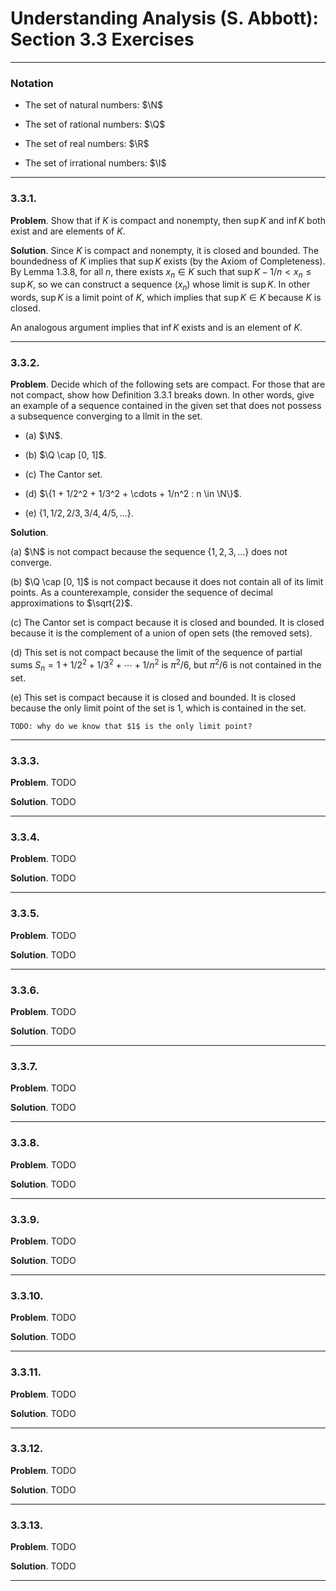 Understanding Analysis (S. Abbott): Section 3.3 Exercises
=========================================================

--------------------------------------------------------------------------------------------
### Notation

* $\newcommand{\N}{\mathbb{N}}$
  The set of natural numbers: $\N$

* $\newcommand{\Q}{\mathbb{Q}}$
  The set of rational numbers: $\Q$

* $\newcommand{\R}{\mathbb{R}}$
  The set of real numbers: $\R$

* $\newcommand{\I}{\mathbb{I}}$
  The set of irrational numbers: $\I$

--------------------------------------------------------------------------------------------
### 3.3.1.

__Problem__. Show that if $K$ is compact and nonempty, then $\sup K$ and $\inf K$ both
exist and are elements of $K$.

__Solution__. Since $K$ is compact and nonempty, it is closed and bounded. The boundedness
of $K$ implies that $\sup K$ exists (by the Axiom of Completeness). By Lemma 1.3.8, for all
$n$, there exists $x_n \in K$ such that $\sup K - 1/n < x_n \le \sup K$, so we can
construct a sequence $(x_n)$ whose limit is $\sup K$. In other words, $\sup K$ is a limit
point of $K$, which implies that $\sup K \in K$ because $K$ is closed.

An analogous argument implies that $\inf K$ exists and is an element of $K$.

--------------------------------------------------------------------------------------------
### 3.3.2.

__Problem__. Decide which of the following sets are compact. For those that are not
compact, show how Definition 3.3.1 breaks down. In other words, give an example of a
sequence contained in the given set that does not possess a subsequence converging to a
llmit in the set.

* (a) $\N$.

* (b) $\Q \cap [0, 1]$.

* (c) The Cantor set.

* (d) $\{1 + 1/2^2 + 1/3^2 + \cdots + 1/n^2 : n \in \N\}$.

* (e) $\{1, 1/2, 2/3, 3/4, 4/5, \ldots\}$.

__Solution__.

(a) $\N$ is not compact because the sequence $\{1, 2, 3, \ldots\}$ does not converge.

(b) $\Q \cap [0, 1]$ is not compact because it does not contain all of its limit points.
    As a counterexample, consider the sequence of decimal approximations to $\sqrt{2}$.

(c) The Cantor set is compact because it is closed and bounded. It is closed because it is
    the complement of a union of open sets (the removed sets).

(d) This set is not compact because the limit of the sequence of partial sums
    $S_n = 1 + 1/2^2 + 1/3^2 + \cdots + 1/n^2$ is $\pi^2 / 6$, but $\pi^2 / 6$ is not
    contained in the set.

(e) This set is compact because it is closed and bounded. It is closed because the only
    limit point of the set is $1$, which is contained in the set.

    TODO: why do we know that $1$ is the only limit point?

--------------------------------------------------------------------------------------------
### 3.3.3.

__Problem__. TODO

__Solution__. TODO

--------------------------------------------------------------------------------------------
### 3.3.4.

__Problem__. TODO

__Solution__. TODO

--------------------------------------------------------------------------------------------
### 3.3.5.

__Problem__. TODO

__Solution__. TODO

--------------------------------------------------------------------------------------------
### 3.3.6.

__Problem__. TODO

__Solution__. TODO

--------------------------------------------------------------------------------------------
### 3.3.7.

__Problem__. TODO

__Solution__. TODO

--------------------------------------------------------------------------------------------
### 3.3.8.

__Problem__. TODO

__Solution__. TODO

--------------------------------------------------------------------------------------------
### 3.3.9.

__Problem__. TODO

__Solution__. TODO

--------------------------------------------------------------------------------------------
### 3.3.10.

__Problem__. TODO

__Solution__. TODO

--------------------------------------------------------------------------------------------
### 3.3.11.

__Problem__. TODO

__Solution__. TODO

--------------------------------------------------------------------------------------------
### 3.3.12.

__Problem__. TODO

__Solution__. TODO

--------------------------------------------------------------------------------------------
### 3.3.13.

__Problem__. TODO

__Solution__. TODO

--------------------------------------------------------------------------------------------
